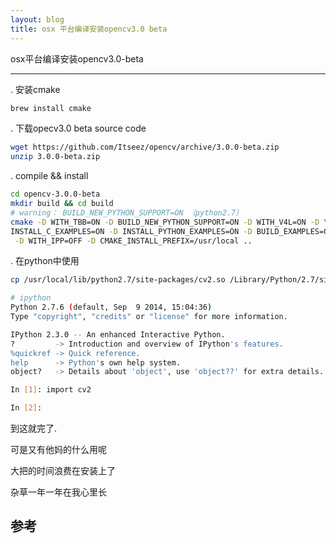 ```yaml
---
layout: blog
title: osx 平台编译安装opencv3.0 beta 
---
```


osx平台编译安装opencv3.0-beta
_ _ _ _ _ _ _
. 安装cmake

``` bash
brew install cmake
```
. 下载opecv3.0 beta source code

``` bash
wget https://github.com/Itseez/opencv/archive/3.0.0-beta.zip
unzip 3.0.0-beta.zip
```


. compile && install

``` bash
cd opencv-3.0.0-beta
mkdir build && cd build
# warning： BUILD_NEW_PYTHON_SUPPORT=ON （python2.7）
cmake -D WITH_TBB=ON -D BUILD_NEW_PYTHON_SUPPORT=ON -D WITH_V4L=ON -D \
INSTALL_C_EXAMPLES=ON -D INSTALL_PYTHON_EXAMPLES=ON -D BUILD_EXAMPLES=ON\
 -D WITH_IPP=OFF -D CMAKE_INSTALL_PREFIX=/usr/local ..
```


. 在python中使用

``` bash
cp /usr/local/lib/python2.7/site-packages/cv2.so /Library/Python/2.7/site-packages

# ipython
Python 2.7.6 (default, Sep  9 2014, 15:04:36)
Type "copyright", "credits" or "license" for more information.

IPython 2.3.0 -- An enhanced Interactive Python.
?         -> Introduction and overview of IPython's features.
%quickref -> Quick reference.
help      -> Python's own help system.
object?   -> Details about 'object', use 'object??' for extra details.

In [1]: import cv2

In [2]:
```


到这就完了.

可是又有他妈的什么用呢

大把的时间浪费在安装上了

杂草一年一年在我心里长

参考
----

   [1]:   https://elementztechblog.wordpress.com/2014/09/10/405/
        "Installing OpenCV 3.0.0 alpha in Ubuntu"